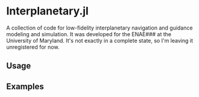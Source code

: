 # Interplanetary.jl

A collection of code for low-fidelity interplanetary navigation and guidance modeling and simulation. It was developed for the ENAE### at the University of Maryland. It's not exactly in a complete state, so I'm leaving it unregistered for now.

## Usage

## Examples

